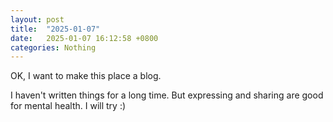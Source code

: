 ```yaml
---
layout: post
title:  "2025-01-07"
date:   2025-01-07 16:12:58 +0800
categories: Nothing
---
```


OK, I want to make this place a blog.

I haven't written things for a long time. But expressing and sharing are good for mental health. I will try :)
